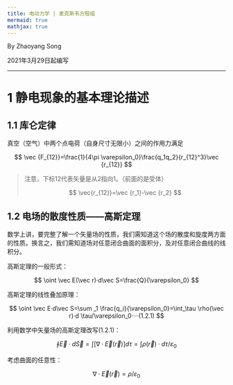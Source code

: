 ```yaml
---
title: 电动力学 | 麦克斯韦方程组
mermaid: true
mathjax: true
---
```


By Zhaoyang Song

2021年3月29日起编写

---------------

# 1 静电现象的基本理论描述

## 1.1 库仑定律

真空（空气）中两个点电荷（自身尺寸无限小）之间的作用力满足

$$
\vec {F_{12}}=\frac{1}{4\pi \varepsilon_0}\frac{q_1q_2}{r_{12}^3}\vec {r_{12}}
$$

> 注意，下标12代表矢量是从2指向1。（前面的是受体）
> 
> $$
> \vec{r_{12}}=\vec {r_1}-\vec {r_2}
> $$

## 1.2 电场的散度性质——高斯定理

数学上讲，要完整了解一个矢量场的性质，我们需知道这个场的散度和旋度两方面的性质。换言之，我们需知道场对任意闭合曲面的面积分，及对任意闭合曲线的线积分。

高斯定理的一般形式：

$$
\oint \vec E(\vec r)·d\vec S=\frac{Q}{\varepsilon_0}
$$

高斯定理的线性叠加原理：

$$
\oint \vec E·d\vec S=\sum _1 \frac{q_i}{\varepsilon_0}=\int_\tau \rho(\vec r)·d \tau/\varepsilon_0····(1.2.1)
$$

利用数学中矢量场的高斯定理改写$(1.2.1)$：

$$
\oint \vec E·d\vec S=\int [\nabla ·\vec E(\vec r)]d\tau=\int \rho(\vec r)·d \tau/\varepsilon_0
$$

考虑曲面的任意性：

$$
\nabla ·\vec E(\vec r)=\rho/\varepsilon_0
$$

























